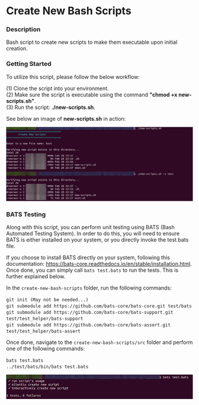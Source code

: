 # Create New Bash Scripts

### Description
Bash script to create new scripts to make them executable upon initial creation.

### Getting Started
To utilize this script, please follow the below workflow:

(1) Clone the script into your environment.\
(2) Make sure the script is executable using the command **"chmod +x new-scripts.sh"**.\
(3) Run the script: **./new-scripts.sh**.

See below an image of **new-scripts.sh** in action:

![Image of New Scripts](https://github.com/markusewalker/Misc-Bash-Scripts/blob/master/create-new-bash-scripts/new-scripts.jpg)

### BATS Testing
Along with this script, you can perform unit testing using BATS (Bash Automated Testing System). In order to do this, you will need to ensure BATS is either installed on your system, or you directly invoke the test.bats file.

If you choose to install BATS directly on your system, following this documentation: https://bats-core.readthedocs.io/en/stable/installation.html. Once done, you can simply call `bats test.bats` to run the tests. This is further explained below.

In the `create-new-bash-scripts` folder, run the following commands:

`git init (May not be needed...)` \
`git submodule add https://github.com/bats-core/bats-core.git test/bats` \
`git submodule add https://github.com/bats-core/bats-support.git test/test_helper/bats-support` \
`git submodule add https://github.com/bats-core/bats-assert.git test/test_helper/bats-assert`

Once done, navigate to the `create-new-bash-scripts/src` folder and perform one of the following commands:

`bats test.bats` \
`../test/bats/bin/bats test.bats`

![BATS Testing Result](https://github.com/markusewalker/Misc-Bash-Scripts/blob/master/create-new-bash-scripts/bats.jpg)
